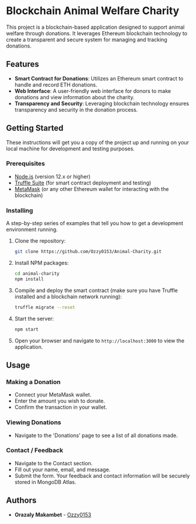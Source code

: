 # Blockchain Animal Welfare Charity

This project is a blockchain-based application designed to support animal welfare through donations. It leverages Ethereum blockchain technology to create a transparent and secure system for managing and tracking donations.

## Features

- **Smart Contract for Donations**: Utilizes an Ethereum smart contract to handle and record ETH donations.
- **Web Interface**: A user-friendly web interface for donors to make donations and view information about the charity.
- **Transparency and Security**: Leveraging blockchain technology ensures transparency and security in the donation process.

## Getting Started

These instructions will get you a copy of the project up and running on your local machine for development and testing purposes.

### Prerequisites

- [Node.js](https://nodejs.org/) (version 12.x or higher)
- [Truffle Suite](https://www.trufflesuite.com/) (for smart contract deployment and testing)
- [MetaMask](https://metamask.io/) (or any other Ethereum wallet for interacting with the blockchain)

### Installing

A step-by-step series of examples that tell you how to get a development environment running.

1. Clone the repository:
    ```bash
    git clone https://github.com/Ozzy0153/Animal-Charity.git
    ```

2. Install NPM packages:
    ```bash
    cd animal-charity
    npm install
    ```

3. Compile and deploy the smart contract (make sure you have Truffle installed and a blockchain network running):
    ```bash
    truffle migrate --reset
    ```

4. Start the server:
    ```bash
    npm start
    ```

5. Open your browser and navigate to `http://localhost:3000` to view the application.

## Usage

### Making a Donation

- Connect your MetaMask wallet.
- Enter the amount you wish to donate.
- Confirm the transaction in your wallet.

### Viewing Donations

- Navigate to the 'Donations' page to see a list of all donations made.

### Contact / Feedback

- Navigate to the Contact section.
- Fill out your name, email, and message.
- Submit the form. Your feedback and contact information will be securely stored in MongoDB Atlas.

## Authors

- **Orazaly Makambet** - [Ozzy0153](https://github.com/YourUsername)
